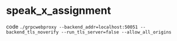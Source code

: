 # speak_x_assignment

code ```./grpcwebproxy --backend_addr=localhost:50051 --backend_tls_noverify --run_tls_server=false --allow_all_origins```